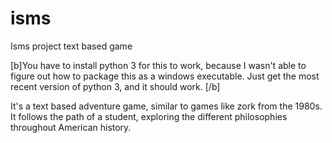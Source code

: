 # isms
Isms project text based game

[b]You have to install python 3 for this to work, because I wasn't able to figure out how to package this as a windows executable. Just get the most recent version of python 3, and it should work. [/b]

It's a text based adventure game, similar to games like zork from the 1980s. It follows the path of a student, exploring the different philosophies throughout American history. 
